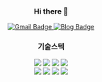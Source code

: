   <div align=center>

### Hi there 👋

<a href="mailto:atssajoa@gmail.com" rel="nofollow">
<img src="https://camo.githubusercontent.com/eb30675c8ccc90182c9976825c0c6ff142d1f6b1eb8cac545fcf3494f94e09ea/68747470733a2f2f696d672e736869656c64732e696f2f62616467652f476d61696c2d6431343833363f7374796c653d666c61742d737175617265266c6f676f3d476d61696c266c6f676f436f6c6f723d7768697465266c696e6b3d6d61696c746f3a6a6a756865653039313340676d61696c2e636f6d" alt="Gmail Badge" data-canonical-src="https://img.shields.io/badge/Gmail-d14836?style=flat-square&amp;logo=Gmail&amp;logoColor=white&amp;link=mailto:atssajoa@gmail.com" style="max-width:100%;">
</a>

<a href="https://ckdgus.tistory.com/" rel="nofollow">
<img src="https://camo.githubusercontent.com/64f057ff7601565f95dd84556b5a7da298d4a4c8ca286edff1ede6b1466c6674/687474703a2f2f696d672e736869656c64732e696f2f62616467652f2d426c6f672d627269676874677265656e3f7374796c653d666c61742d737175617265266c6f676f3d464635373232266c696e6b3d68747470733a2f2f626c6f672e6e617665722e636f6d2f6368616a75687569313233" alt="Blog Badge" data-canonical-src="http://img.shields.io/badge/-Blog-brightgreen?style=flat-square&amp;logo=FF5722&amp;link=https://ckdgus.tistory.com/" style="max-width:100%;">
  </a>
  
  </div>
  
  <div align=center>
  
  ### 기술스텍
  
  <img src="https://img.shields.io/badge/-Java-007396?style=flat-square&logo=Java&logoColor=white"/>
  <img src="https://img.shields.io/badge/-Kotlin-7F52FF?style=flat-square&logo=Kotlin&logoColor=white"/> 
  <img src="https://img.shields.io/badge/-SpringBoot-6DB33F?style=flat-square&logo=Spring Boot&logoColor=white"/>
  <img src="https://img.shields.io/badge/-Mysql-4479A1?style=flat-square&logo=Mysql&logoColor=white"/>
  
  </div>
  <div align=center>

  <img src="https://img.shields.io/badge/-GitHub-181717?style=flat-square&logo=GitHub&logoColor=white"/>
  <img src="https://img.shields.io/badge/-AWS-FF9900?style=flat-square&logo=Amazon AWS&logoColor=white"/>
  <img src="https://img.shields.io/badge/-InfluxDB-22ADF6?style=flat-square&logo=InfluxDB&logoColor=white"/>
  <img src="https://img.shields.io/badge/-Grafana-F46800?style=flat-square&logo=Grafana&logoColor=white"/>

  
  </div>
